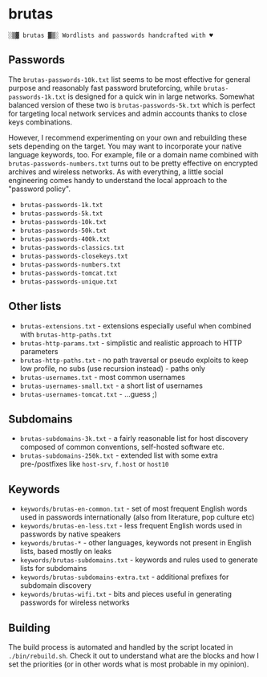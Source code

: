 # brutas

    ░▒▓ brutas ▓▒░ Wordlists and passwords handcrafted with ♥

## Passwords

The `brutas-passwords-10k.txt` list seems to be most effective for general purpose and reasonably fast password bruteforcing, while `brutas-passwords-1k.txt` is designed for a quick win in large networks. Somewhat balanced version of these two is `brutas-passwords-5k.txt` which is perfect for targeting local network services and admin accounts thanks to close keys combinations.

However, I recommend experimenting on your own and rebuilding these sets depending on the target. You may want to incorporate your native language keywords, too. For example, file or a domain name combined with `brutas-passwords-numbers.txt` turns out to be pretty effective on encrypted archives and wireless networks. As with everything, a little social engineering comes handy to understand the local approach to the "password policy".

* `brutas-passwords-1k.txt`
* `brutas-passwords-5k.txt`
* `brutas-passwords-10k.txt`
* `brutas-passwords-50k.txt`
* `brutas-passwords-400k.txt`
* `brutas-passwords-classics.txt`
* `brutas-passwords-closekeys.txt`
* `brutas-passwords-numbers.txt`
* `brutas-passwords-tomcat.txt`
* `brutas-passwords-unique.txt`

## Other lists

* `brutas-extensions.txt` - extensions especially useful when combined with `brutas-http-paths.txt`
* `brutas-http-params.txt` - simplistic and realistic approach to HTTP parameters
* `brutas-http-paths.txt` - no path traversal or pseudo exploits to keep low profile, no subs (use recursion instead) - paths only
* `brutas-usernames.txt` - most common usernames
* `brutas-usernames-small.txt` - a short list of usernames
* `brutas-usernames-tomcat.txt` - ...guess ;)

## Subdomains

* `brutas-subdomains-3k.txt` - a fairly reasonable list for host discovery composed of common conventions, self-hosted software etc.
* `brutas-subdomains-250k.txt` - extended list with some extra pre-/postfixes like `host-srv`, `f.host` or `host10`

## Keywords

* `keywords/brutas-en-common.txt` - set of most frequent English words used in passwords internationally (also from literature, pop culture etc)
* `keywords/brutas-en-less.txt` - less frequent English words used in passwords by native speakers
* `keywords/brutas-*` - other languages, keywords not present in English lists, based mostly on leaks
* `keywords/brutas-subdomains.txt` - keywords and rules used to generate lists for subdomains
* `keywords/brutas-subdomains-extra.txt` - additional prefixes for subdomain discovery
* `keywords/brutas-wifi.txt` - bits and pieces useful in generating passwords for wireless networks

## Building

The build process is automated and handled by the script located in `./bin/rebuild.sh`. Check it out to understand what are the blocks and how I set the priorities (or in other words what is most probable in my opinion).
